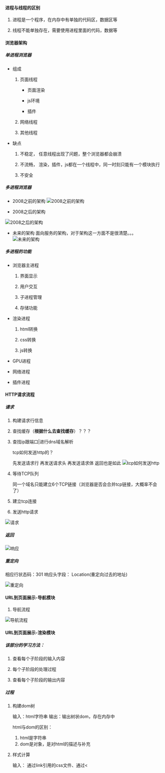 #### 进程与线程的区别

1. 进程是一个程序，在内存中有单独的代码区，数据区等

2. 线程不能单独存在，需要使用进程里面的代码，数据等


#### 浏览器架构

##### 单进程浏览器

- 组成

    1. 页面线程

        - 页面渲染

        - js环境

        - 插件

    2. 网络线程

    3. 其他线程

- 缺点


    1. 不稳定， 任意线程出现了问题，整个浏览器都会崩溃

    2. 不流畅， 渲染，插件，js都在一个线程中，同一时刻只能有一个模块执行

    3. 不安全


##### 多进程浏览器

- 2008之前的架构
![2008之前的架构](./before2008chrome.png)

- 2008之后的架构


![2008之后的架构](./after2008chrome.png)

- 未来的架构
面向服务的架构，对于架构这一方面不是很清楚。。。
![未来的架构](./未来chrome.png)


##### 多进程的功能

- 浏览器主进程

    1. 界面显示

    2. 用户交互

    3. 子进程管理

    4. 存储功能

- 渲染进程

    1. html转换

    2. css转换

    3. js转换

- GPU进程

- 网络进程

- 插件进程


#### HTTP请求流程


##### 请求

1. 构建请求行信息

2. 查找缓存（**根据什么去查找缓存**）？？？

3. 查找ip跟端口|进行dns域名解析

    tcp如何发送http的？

    先发送请求行
    再发送请求头
    再发送请求体
    返回也是如此
    ![tcp如何发送http](./http与tcp.png)

4. 等待TCP队列

    同一个域名只能建立6个TCP链接（浏览器是否会合并tcp链接，大概率不会了）

5. 建立tcp连接

6. 发送http请求

![请求](./请求.png)


##### 返回
![响应](./响应.png)


##### 重定向

相应行状态码：301
响应头字段： Location(重定向过去的地址)

![重定向](./重定向.png)



#### URL到页面展示-导航模块


1. 导航流程

![导航流程](./导航流程.png)


#### URL到页面展示-渲染模块


##### 该部分的学习方法：

1. 查看每个子阶段的输入内容

2. 每个子阶段的处理过程

3. 查看每个子阶段的输出内容

##### 过程

1. 构建dom树

    输入：html字符串
    输出：输出树状dom，存在内存中

    html与dom的区别：
    1. html是字符串
    2. dom是对象，是对html的描述与补充


2. 样式计算

    输入： 通过link引用的css文件、通过<<style>>标记的行内样式、元素的内嵌css、dom树

    处理：

    1. 将三个来源的css转换为浏览器可以理解的styleSheets(可以通过document.styleSheet访问)

    2. 对样式表中的属性值进行标准化

    3. 计算dom树中每个节点的具体样式（css继承规则和层叠规则， 可以通过computedStyle访问计算后的样式）



    输出： 

    1. styleSheet

    2. dom树上每个节点添加 了computedStyle


3. 布局

    输入：dom节点
    输出：布局树（加入了节点的位置）

    创建布局树：

    1. 遍历 DOM 树中的所有可见节点，并把这些节点加到布局树中；

    2. 不可见的节点（header,display:none）

    布局计算：计算布局树节点的坐标位置

    
4. 分层（开发者工具Layers查看）

    输入：布局树
    输出：图层树

    提升为单独图层的情况

    1. 元素有层叠上下文属性，比如z-index

    2. 需要裁剪的地方（？？？）


5. 图层绘制

    每个图层制作绘制指令


6. 栅格化

    1. 渲染进程中的主进程把绘制列表交给合成线程

    2. 合成线程会将图层分为图块，通常是256x256或者512x512

    3. 合成线程会按照视口附近的图块生成位图，栅格化过程就是生成位图的过程（通常使用GPU，生成的位图保存在gpu内存中）


7. 合成与显示

    使用transform直接跳过布局和重绘，直接合成

    1. 所有的图块被光栅化完，合成线程给浏览器进程发送命令“DrawQuard”

    2. 浏览器进程调用gpu,按照指令开始绘制页面（内存中，用cpu执行也可以）





    
    



